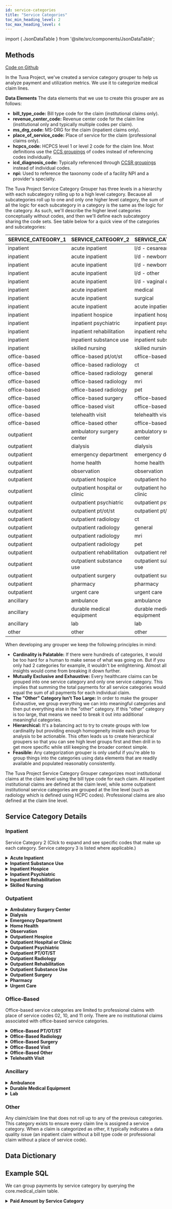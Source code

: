 ```yaml
---
id: service-categories
title: "Service Categories"
toc_min_heading_level: 2
toc_max_heading_level: 4
---
```


import { JsonDataTable } from '@site/src/components/JsonDataTable';


## Methods

[Code on Github](https://github.com/tuva-health/tuva/tree/main/models/claims_preprocessing/service_category)

In the Tuva Project, we've created a service category grouper to help us analyze payment and utilization metrics. We use it to categorize medical claim lines.

**Data Elements**
The data elements that we use to create this grouper are as follows:
- **bill_type_code:** Bill type code for the claim (institutional claims only).
- **revenue_center_code:** Revenue center code for the claim line (institutional only and typically multiple codes per claim).
- **ms_drg_code:** MS-DRG for the claim (inpatient claims only).
- **place_of_service_code:** Place of service for the claim (professional claims only).
- **hcpcs_code:** HCPCS level 1 or level 2 code for the claim line. Most definitions use the [CCS groupings](https://hcup-us.ahrq.gov/toolssoftware/ccs_svcsproc/ccssvcproc.jsp) of codes instead of referencing codes individually.
- **icd_diagnosis_code:** Typically referenced through [CCSR groupings](https://hcup-us.ahrq.gov/toolssoftware/ccsr/ccs_refined.jsp) instead of individual codes.
- **npi:** Used to reference the taxonomy code of a facility NPI and a provider's specialty.


The Tuva Project Service Category Grouper has three levels in a hierarchy with each subcategory rolling up to a high level category. Because all subcategories roll up to one and only one higher level category, the sum of all the logic for each subcategory in a category is the same as the logic for the category. As such, we'll describe the higher level categories conceptually without codes, and then we'll define each subcategory sharing the code sets. See table below for a quick view of the categories and subcategories:


| SERVICE_CATEGORY_1 | SERVICE_CATEGORY_2 | SERVICE_CATEGORY_3 |
| --- | --- | --- |
| inpatient | acute inpatient | l/d - cesarean delivery |
| inpatient | acute inpatient | l/d - newborn |
| inpatient | acute inpatient | l/d - newborn nicu |
| inpatient | acute inpatient | l/d - other |
| inpatient | acute inpatient | l/d - vaginal delivery |
| inpatient | acute inpatient | medical |
| inpatient | acute inpatient | surgical |
| inpatient | acute inpatient | acute inpatient - other |
| inpatient | inpatient hospice | inpatient hospice |
| inpatient | inpatient psychiatric | inpatient psychiatric |
| inpatient | inpatient rehabilitation | inpatient rehabilitation |
| inpatient | inpatient substance use | inpatient substance use |
| inpatient | skilled nursing | skilled nursing |
| office-based | office-based pt/ot/st | office-based pt/ot/st |
| office-based | office-based radiology | ct |
| office-based | office-based radiology | general |
| office-based | office-based radiology | mri |
| office-based | office-based radiology | pet |
| office-based | office-based surgery | office-based surgery |
| office-based | office-based visit | office-based visit |
| office-based | telehealth visit | telehealth visit |
| office-based | office-based other | office-based other |
| outpatient | ambulatory surgery center | ambulatory surgery center |
| outpatient | dialysis | dialysis |
| outpatient | emergency department | emergency department |
| outpatient | home health | home health |
| outpatient | observation | observation |
| outpatient | outpatient hospice | outpatient hospice |
| outpatient | outpatient hospital or clinic | outpatient hospital or clinic |
| outpatient | outpatient psychiatric | outpatient psychiatric |
| outpatient | outpatient pt/ot/st | outpatient pt/ot/st |
| outpatient | outpatient radiology | ct |
| outpatient | outpatient radiology | general |
| outpatient | outpatient radiology | mri |
| outpatient | outpatient radiology | pet |
| outpatient | outpatient rehabilitation | outpatient rehabilitation |
| outpatient | outpatient substance use | outpatient substance use |
| outpatient | outpatient surgery | outpatient surgery |
| outpatient | pharmacy | pharmacy |
| outpatient | urgent care | urgent care |
| ancillary | ambulance | ambulance |
| ancillary | durable medical equipment | durable medical equipment |
| ancillary | lab | lab |
| other | other | other |


When developing any grouper we keep the following principles in mind:
- **Cardinality is Palatable:** If there were hundreds of categories, it would be too hard for a human to make sense of what was going on. But if you only had 2 categories for example, it wouldn't be enlightening. Almost all insights would come from breaking it down further.
- **Mutually Exclusive and Exhaustive:** Every healthcare claims can be grouped into one service category and only one service category. This implies that summing the total payments for all service categories would equal the sum of all payments for each individual claim.
- **The "Other" Category Isn't Too Large:** In order to make the grouper Exhaustive, we group everything we can into meaningful categories and then put everything else in the "other" category. If this "other" category is too large, that means we need to break it out into additional meaningful categories.
- **Hierarchical:** It's a balancing act to try to create groups with low cardinality but providing enough homogeneity inside each group for analysis to be actionable. This often leads us to create hierarchical groupers so that you can see high level groups first and then drill in to get more specific while still keeping the broader context simple.
- **Feasible:** Any categorization grouper is only useful if you're able to group things into the categories using data elements that are readily available and populated reasonably consistently.

The Tuva Project Service Category Grouper categorizes most institutional claims at the claim level using the bill type code for each claim. All inpatient institutional claims are defined at the claim level, while some outpatient institutional service categories are grouped at the line level (such as radiology which is defined using HCPC codes). 
Professional claims are also defined at the claim line level.

## Service Category Details

### Inpatient

Service Category 2 (Click to expand and see specific codes that make up each category. Service category 3 is listed where applicable.)


<details>
<summary><strong>Acute Inpatient</strong></summary>


##### Institutional Claims
- **DRG Codes**:
  - Any valid Diagnosis-Related Group (MS-DRG or APR-DRG) code: These classify hospital cases into groups expected to have similar hospital resource use.
- **Bill Type Codes**:
  - **11x**: General Inpatient 
  - **12x**: Inpatient Psychiatric Services 

##### Professional Claims
- **Place of Service Code**:
  - **21**: Inpatient Hospital 

##### Service Category 3
- **Medical**: 
  - DRGs designated as Medical per CMS DRG definition
- **Surgical**: 
  - DRGs designated as Surgical per CMS DRG definition
- **Acute Inpatient**: 
  - Any other acute inpatient claims that don't roll up to other service categories.
- **L/D Vaginal Delivery**:
  - **768**: Vaginal delivery with complicating diagnoses.
  - **796**: Vaginal delivery with other specified conditions.
  - **797**: Vaginal delivery with O.R. procedure except sterilization and/or D&C.
  - **798**: Vaginal delivery with sterilization and/or D&C.
  - **805**: Vaginal delivery without complicating diagnoses.
  - **806**: Vaginal delivery with tubal ligation/sterilization.
  - **807**: Vaginal delivery with antepartum conditions.
- **L/D Cesarean Delivery**:
  - **783**: Cesarean delivery with complicating diagnoses.
  - **784**: Cesarean delivery with sterilization and/or D&C.
  - **785**: Cesarean delivery with O.R. procedure except sterilization and/or D&C.
  - **786**: Cesarean delivery with other specified conditions.
  - **787**: Cesarean section without complicating diagnoses.
  - **788**: Cesarean section with tubal ligation/sterilization.
- **L/D Newborn**:
  - **795**: Normal newborn care.
- **L/D Newborn NICU**:
  - **789**: Neonate with other significant problems.
  - **790**: Extreme immaturity or respiratory distress syndrome, neonate.
  - **791**: Prematurity with major problems.
  - **792**: Neonate with other significant problems.
  - **793**: Full-term neonate with major problems.
  - **794**: Neonate with major anomalies.
  - **Revenue Codes 0173, 0174**: Intensive and sub-intensive newborn care.
- **L/D Other**:
  - **Major Diagnostic Categories (MDC) Codes 14 or 15**: Pregnancy, Childbirth, the Puerperium, and Newborns & Other Neonates with Conditions Originating in the Perinatal Period, which do not fit into the other specified categories.

</details>


<details>
<summary><strong>Inpatient Substance Use</strong></summary>

###### Institutional Claims
- **Taxonomy Codes**:
  - **324500000X**: Substance Abuse Rehabilitation Facility
  - **261QR0405X**: Substance Use Disorder Rehabilitation Facility
  - **101YA0400X**: Addiction (Substance Use Disorder)

- **CCSR Category Codes**:
  - **MBD026**: Substance Use Disorders
  - **SYM008**: Mental Health and Substance Use Interventions
  - **MBD025**: Alcohol Use Disorders
  - **SYM009**: Mental Health and Substance Use Assessment
  - **MBD034**: Drug Use Disorders

###### Professional Claims
- None

</details>


<details>
<summary><strong>Inpatient Hospice</strong></summary>

##### Institutional Claims
- **Bill Type Codes**:
  - **82x**: Inpatient hospice services

##### Professional Claims
- **Place of Service Code**:
  - **34**: Hospice facility

</details>



<details>
<summary><strong>Inpatient Psychiatric</strong></summary>

##### Institutional Claims
- **Taxonomy Codes**:
  - **283Q00000X**: Psychiatric Hospital
  - **273R00000X**: Psychiatric Residential Treatment Facility

##### Professional Claims
- **Place of Service Codes**:
  - **51**: Inpatient Psychiatric Facility
  - **55**: Residential Substance Abuse Treatment Facility
  - **56**: Psychiatric Residential Treatment Center

</details>


<details>
<summary><strong>Inpatient Rehabilitation</strong></summary>

##### Institutional Claims
- **Taxonomy Codes**:
  - **283X00000X**: Rehabilitation Hospital
  - **273Y00000X**: Physical Medicine and Rehabilitation Facility

##### Professional Claims
- **Place of Service Code**:
  - **61**: Comprehensive Outpatient Rehabilitation Facility (CORF)

</details>

<details>
<summary><strong>Skilled Nursing</strong></summary>

##### Institutional Claims
- **Bill Type Codes**:
  - **21x**: Inpatient Skilled Nursing (Part A)
  - **22x**: Inpatient Skilled Nursing (Part B)

##### Professional Claims
- **Place of Service Codes**:
  - **31**: Skilled Nursing Facility
  - **32**: Nursing Facility

</details>


### Outpatient

<details>
<summary><strong>Ambulatory Surgery Center</strong></summary>

##### Institutional Claims
- **Revenue Codes**:
  - **0490**: Ambulatory Surgical Care - General classification
  - **0499**: Ambulatory Surgical Care - Other
- **Taxonomy Code**:
  - **261QA1903X**: Ambulatory Surgical Center

##### Professional Claims
- **Place of Service Code**:
  - **24**: Ambulatory Surgical Center

</details>

<details>
<summary><strong>Dialysis</strong></summary>

##### Institutional Claims
- **Bill Type Codes**: 
    -**72**: Independent Renal Dialysis Center
- **Taxonomy Codes**:
  - **2472R0900X**: Nephrology Dialysis Technician
  - **163WD1100X**: Dialysis Registered Nurse
  - **163WH0500X**: Hemodialysis Technician
  - **261QE0700X**: End-Stage Renal Disease (ESRD) Treatment Facility
- **CCS Category Codes**:
  - **91**: Procedures related to dialysis
  - **58**: Dialysis (renal)
  - **57**: Acute renal failure
- **Revenue Center Codes**:
  - **082x**: Hemodialysis
  - **083x**: Peritoneal Dialysis
  - **084x**: Continuous Ambulatory Peritoneal Dialysis
  - **085x**: Continuous Cycling Peritoneal Dialysis
  - **088x**: Misc Dialysis


##### Professional Claims
- **Place of Service Code**:
  - **65**: End-Stage Renal Disease Treatment Facility
- **CCS Category Codes**:
  - **91**: Procedures related to dialysis
  - **58**: Dialysis (renal)
  - **57**: Acute renal failure

</details>

<details>
<summary><strong>Emergency Department</strong></summary>

##### Institutional Claims
- **Revenue Center Codes**:
  - **0450**: Emergency room - General
  - **0451**: Emergency room - Urgent care
  - **0452**: Emergency room - Critical care
  - **0459**: Emergency room - Other
  - **0981**: Professional fees - Emergency room
- **HCPCS Codes**:
  - **99281**: Emergency department visit, problem focused
  - **99282**: Emergency department visit, expanded problem focused
  - **99283**: Emergency department visit, moderately severe problem
  - **99284**: Emergency department visit, severe problem
  - **99285**: Emergency department visit, highly severe problem
  - **G0380**: Emergency department visit, problem with significant threat to life or function
  - **G0381**: Level 2 hospital emergency department visit
  - **G0382**: Level 3 hospital emergency department visit
  - **G0383**: Level 4 hospital emergency department visit
  - **G0384**: Level 5 hospital emergency department visit

##### Professional Claims
- **Place of Service Code**:
  - **23**: Emergency Room
- **HCPCS Codes**:
  - **99281**: Emergency department visit, problem focused
  - **99282**: Emergency department visit, expanded problem focused
  - **99283**: Emergency department visit, moderately severe problem
  - **99284**: Emergency department visit, severe problem
  - **99285**: Emergency department visit, highly severe problem
  - **G0380**: Emergency department visit, problem with significant threat to life or function
  - **G0381**: Level 2 hospital emergency department visit
  - **G0382**: Level 3 hospital emergency department visit
  - **G0383**: Level 4 hospital emergency department visit
  - **G0384**: Level 5 hospital emergency department visit

</details>

<details>
<summary><strong>Home Health</strong></summary>

##### Institutional Claims
- **Bill Type Codes**:
  - **31x**: Home Health Inpatient Part A
  - **32x**: Home Health Inpatient Part B 
  - **33x**: Home Health Outpatient

##### Professional Claims
- **Place of Service Code**:
  - **12**: Home

</details>

<details>
<summary><strong>Observation</strong></summary>

##### Institutional Claims
- **Revenue Center Code**:
  - **0762**: Observation Room
- **HCPCS Codes**:
  - **G0378**: Hospital observation service, per hour
  - **G0379**: Direct admission of patient for hospital observation care

##### Professional Claims
- **HCPCS Codes**:
  - **G0378**: Hospital observation service, per hour
  - **G0379**: Direct admission of patient for hospital observation care

</details>


<details>
<summary><strong>Outpatient Hospice</strong></summary>

##### Institutional Claims
- **Bill Type Codes**:
  - **81**: Hospice
- **HCPCS Codes** (not applicable for bill types '31x', '32x', or '33x'):
  - **Q5001**: Hospice facility, under arrangement (non-hospital-based)
  - **Q5002**: Hospice facility, under arrangement (hospital-based)
  - **Q5003**: Hospice care provided in a nursing facility, under arrangement
  - **Q5009**: Hospice in a patient's home/residence
- **Revenue Center Codes**:
  - **0651**: Hospice service (routine home care)
  - **0652**: Hospice service (continuous home care)

##### Professional Claims
- **HCPCS Codes**:
  - **Q5001**: Hospice facility, under arrangement (non-hospital-based)
  - **Q5002**: Hospice facility, under arrangement (hospital-based)
  - **Q5003**: Hospice care provided in a nursing facility, under arrangement
  - **Q5009**: Hospice in a patient's home/residence

</details>

<details>
<summary><strong>Outpatient Hospital or Clinic</strong></summary>

##### Institutional Claims
- **Bill Type Codes**:
  - **13x**: Outpatient Hospital 
  - **71x**: Clinic services
  - **73x**: Outpatient Hospital/Clinic

- **CCS Category**:
  - **227**: Consultation, evaluation, and preventative care

##### Professional Claims
- **Place of Service Codes**:
  - **15**: Mobile Unit
  - **17**: Walk-in Retail Health Clinic
  - **19**: Off Campus-Outpatient Hospital
  - **22**: On Campus-Outpatient Hospital
  - **49**: Independent Clinic
  - **50**: Federally Qualified Health Center
  - **60**: Mass Immunization Center
  - **71**: Public Health Clinic
  - **72**: Rural Health Clinic

</details>

<details>
<summary><strong>Outpatient Psychiatric</strong></summary>

##### Institutional Claims
- **Primary Taxonomy Codes**:
  - **283Q00000X**: Psychiatric Hospital
  - **273R00000X**: Psychiatric Residential Treatment Facility

##### Professional Claims
- **Place of Service Codes**:
  - **52**: Psychiatric Facility - Partial Hospitalization
  - **53**: Community Mental Health Center
  - **57**: Non-residential Substance Abuse Treatment Facility
  - **58**: Residential Substance Abuse Treatment Facility

</details>

<details>
<summary><strong>Outpatient PT/OT/ST</strong></summary>

##### Institutional Claims
- **CCS Category Codes**:
  - **213**: Physical Therapy
  - **212**: Occupational Therapy
  - **215**: Speech Therapy

##### Professional Claims (excluding claims with Place of Service code 11):
- **CCS Category Codes**:
  - **213**: Physical Therapy
  - **212**: Occupational Therapy
  - **215**: Speech Therapy
- **Primary Specialty Descriptions** :
  - **Occupational Health**
  - **Occupational Medicine**
  - **Occupational Therapist in Private Practice**
  - **Occupational Therapy Assistant**
  - **Physical Therapist**
  - **Physical Therapist in Private Practice**
  - **Physical Therapy Assistant**
  - **Speech Language Pathologist**
  - **Speech-Language Assistant**

</details>

<details>
<summary><strong>Outpatient Radiology</strong></summary>

##### Institutional Claims
- **HCPCS Codes**:
    - Part of the [NITOS list](https://www.neimanhpi.org/neiman-imaging-types-of-service-nitos/).

##### Professional Claims (excluding claims with Place of Service code 11):
- **HCPCS Codes**:
    - Part of the [NITOS list](https://www.neimanhpi.org/neiman-imaging-types-of-service-nitos/).

##### Service Category 3
- **PET**:
  - **NITOS Modality Nuclear Medicine**: Includes positron emission tomography services.
- **MRI**:
  - **NITOS Modality Nuclear Medicine**: Includes magnetic resonance imaging services.
- **CT**:
  - **NITOS Modality Computerized Tomography**: Includes computed tomography services.
- **General**:
  - **All other NITOS modalities**: Covers radiological services that do not fall specifically under PET, MRI, or CT modalities.

</details>


<details>
<summary><strong>Outpatient Rehabilitation</strong></summary>

##### Institutional Claims
- **Primary Taxonomy Codes**:
  - **283X00000X**: Rehabilitation Hospital
  - **273Y00000X**: Physical Medicine & Rehabilitation (PM&R) Facility
  - **261QR0400X**: Rehabilitation, Comprehensive Outpatient Rehabilitation Facility (CORF)
  - **315D00000X**: Developmental Disabilities Rehabilitation
  - **261QR0401X**: Rehabilitation, Substance Use Disorder Rehabilitation Facility
  - **208100000X**: Physical Medicine & Rehabilitation
  - **225400000X**: Rehabilitation Practitioner
  - **324500000X**: Substance Abuse Rehabilitation Facility
  - **2278P1005X**: Physical Therapist in Geriatrics
  - **261QR0405X**: Rehabilitation, Substance Use Disorder Rehabilitation Facility
  - **2081S0010X**: Sports Medicine (Physical Medicine & Rehabilitation)
  - **261QR0404X**: Rehabilitation, Physical Therapy Facility

##### Professional Claims
- **Place of Service Code**:
  - **62**: Comprehensive Outpatient Rehabilitation Facility (CORF) services

</details>

<details>
<summary><strong>Outpatient Substance Use</strong></summary>

##### Institutional Claims
- **Default CCSR Category Descriptions**:
  - **MBD026**: Substance Use Disorders
  - **SYM008**: Mental Health and Substance Use Interventions
  - **MBD025**: Alcohol Use Disorders
  - **SYM009**: Mental Health and Substance Use Assessment
  - **MBD034**: Drug Use Disorders
- **Primary Taxonomy Codes**:
  - **324500000X**: Substance Abuse Rehabilitation Facility
  - **261QR0405X**: Substance Use Disorder Rehabilitation Facility
  - **101YA0400X**: Addiction (Substance Use Disorder)

##### Professional Claims
- **CCSR Category Codes**:
  - **MBD026**: Substance Use Disorders
  - **SYM008**: Mental Health and Substance Use Interventions
  - **MBD025**: Alcohol Use Disorders
  - **SYM009**: Mental Health and Substance Use Assessment
  - **MBD034**: Drug Use Disorders

</details>

<details>
<summary><strong>Outpatient Surgery</strong></summary>

##### Institutional Claims
- **CCS Categories**:
  - All categories between '1' and '176' 
  - 229', '230', '231', '232', '244' 

##### Professional Claims
- **CCS Categories**:
  - All categories between '1' and '176' 
  - 229', '230', '231', '232', '244' 
- **Limited to Place of Service Codes**:
  - **15**: Mobile Unit
  - **17**: Walk-in Retail Health Clinic
  - **19**: Off Campus-Outpatient Hospital
  - **22**: On Campus-Outpatient Hospital
  - **49**: Independent Clinic
  - **50**: Federally Qualified Health Center
  - **60**: Mass Immunization Center
  - **71**: Public Health Clinic
  - **72**: Rural Health Clinic

</details>

<details>
<summary><strong>Pharmacy</strong></summary>

##### Institutional Claims
- **Revenue Center Codes**:
  - **025x**, **026x**, **063x**, **089x**: Pharmacy and IV therapy services.
  - **0547**: Specific pharmacy-related service.
- **CCS Category**:
  - **240**: Medications

##### Professional Claims
- **CCS Category**:
  - **240**: Medications

</details>

<details>
<summary><strong>Urgent Care</strong></summary>

##### Institutional Claims
- **Revenue Center Code**:
  - **0456**: Specifically related to urgent care services, only with bill types with '13x', '71x', or '73x'.
- **HCPCS Codes**:
  - **S9088**: Global fee for urgent care centers.
  - **99051**: Service(s) provided in the office during regularly scheduled evening, weekend, or holiday office hours, in addition to basic service.
  - **S9083**: Global fee for services typically provided in urgent care centers.

##### Professional Claims
- **HCPCS Codes**:
  - **S9088**: Global fee for urgent care centers.
  - **99051**: Service(s) provided in the office during regularly scheduled evening, weekend, or holiday office hours, in addition to basic service.
  - **S9083**: Global fee for services typically provided in urgent care centers.
- **Place of Service Code**:
  - **20**: Urgent Care Facility

</details>



### Office-Based 
Office-based service categories are limited to professional claims with place of service codes 02, 10, and 11 only. There are no institutional claims associated with office-based service categories. 


<details>
<summary><strong>Office-Based PT/OT/ST</strong></summary>

##### Professional Claims
- **CCS Categories**:
  - **213**: Physical Therapy
  - **212**: Occupational Therapy
  - **215**: Speech Therapy
- **Provider Specialties**:
  - **Occupational Health**
  - **Occupational Medicine**
  - **Occupational Therapist in Private Practice**
  - **Occupational Therapy Assistant**
  - **Physical Therapist**
  - **Physical Therapist in Private Practice**
  - **Physical Therapy Assistant**
  - **Speech Language Pathologist**
  - **Speech-Language Assistant**
- **Place of Service Code**:
  - **11**: Office

</details>


<details>
<summary><strong>Office-Based Radiology</strong></summary>

##### Institutional Claims
- **HCPCS Codes**:
    - Part of the [NITOS list](https://www.neimanhpi.org/neiman-imaging-types-of-service-nitos/).

##### Professional Claims:
- **HCPCS Codes**:
    - Part of the [NITOS list](https://www.neimanhpi.org/neiman-imaging-types-of-service-nitos/).

##### Service Category 3
- **PET**:
  - **NITOS Modality Nuclear Medicine**: Includes positron emission tomography services.
- **MRI**:
  - **NITOS Modality Nuclear Medicine**: Includes magnetic resonance imaging services.
- **CT**:
  - **NITOS Modality Computerized Tomography**: Includes computed tomography services.
- **General**:
  - **All other NITOS modalities**: Covers radiological services that do not fall specifically under PET, MRI, or CT modalities.

</details>


<details>
<summary><strong>Office-Based Surgery</strong></summary>

##### Professional Claims
- **HCPCS Codes**:
  - Ranges from **10021** to **69999**: Surgical HCPC range

</details>


<details>
<summary><strong>Office-Based Visit</strong></summary>

##### Professional Claims
- **CCS Category**:
  - **227**: Consultation, evaluation, and preventative care. (must be paired with POS code 11)


</details>

<details>
<summary><strong>Office-Based Other</strong></summary>

##### Professional Claims
- **Place of Service Codes**:
  - **02**: Telehealth provided other than in patient's home
  - **10**: Telehealth provided in patient's home
  - **11**: Office

</details>

<details>
<summary><strong>Telehealth Visit</strong></summary>

##### Professional Claims
- **Place of Service Codes**:
  - **02**: Telehealth provided other than in patient's home
  - **10**: Telehealth provided in patient's home

</details>

### Ancillary


<details>
<summary><strong>Ambulance</strong></summary>

##### Professional Claims
- **HCPCS Codes**:
  - Ranges from **A0425** to **A0436**: These codes are specific to various ambulance services such as mileage and different levels of ambulance service care.
- **Place of Service Codes**:
  - **41**: Ambulance - Land
  - **42**: Ambulance - Air or Water

##### Institutional Claims
- **HCPCS Codes**:
  - Ranges from **A0425** to **A0436**: Includes ambulance services ranging from basic life support to more specialized forms of transportation.
- **Revenue Center Code**:
  - **0540**: Ambulance services - This code is used specifically for billing ambulance services in institutional settings.

</details>


<details>
<summary><strong>Durable Medical Equipment</strong></summary>

##### Professional Claims
- **HCPCS Codes**:
  - Ranges from **E0100** to **E8002**: This includes a wide range of durable medical equipment (DME), such as wheelchairs, hospital beds, and other medical devices provided to patients for home use.

</details>


<details>
<summary><strong>Lab</strong></summary>

##### Institutional Claims
- **Bill Type Codes**:
  - **14x**: Laboratory
- **CCS Categories**:
  - **233**: Lab
  - **234**: Pathology
  - **235**: Other lab

##### Professional Claims
- **Place of Service Code**:
  - **81**: Independent Lab
- **CCS Categories**:
  - **233**: Lab
  - **234**: Pathology
  - **235**: Other lab

</details>


### Other
Any claim/claim line that does not roll up to any of the previous categories. This category exists to ensure every claim line is assigned a service category. When a claim is categorized as other, it typically indicates a data quality issue (an inpatient claim without a bill type code or professional claim without a place of service code).

## Data Dictionary

<JsonDataTable  jsonPath="nodes.model\.the_tuva_project\.service_category__service_category_grouper.columns"  />

## Example SQL

We can group payments by service category by querying the core.medical_claim table.


<details>
<summary><strong>Paid Amount by Service Category</strong></summary>

```sql
select 
service_category_1
,service_category_2
,sum(paid_amount) as paid_amount
from core.medical_claim
group by service_category_1
,service_category_2
order by service_category_1
,service_category_2
```
</details>

